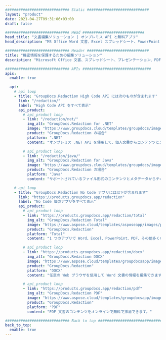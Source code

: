 ```yaml
---
############################# Static ############################
layout: "product"
date: 2021-04-27T09:31:06+03:00
draft: false

############################# Head ############################
head_title: "文書編集ソリューション | オンプレミス API と無料アプリ"
head_description: "MS Office Word 文書、Excel スプレッドシート、PowerPoint プレゼンテーション、PDF、および画像ファイル形式のメタデータおよびテキストコンテンツを削除、編集、または非表示にします。"

############################# Header ############################
title: "機密情報を保護するための編集ソリューション"
description: "Microsoft Office 文書、スプレッドシート、プレゼンテーション、PDF、画像から個人情報を非表示または削除します。"

############################# APIs ###############################
apis:
  enable: true

  api:
    # api loop
    - title: "GroupDocs.Redaction High Code API には次のものが含まれます"
      link: "/redaction/"
      label: "High Code API をすべて表示"
      api_product:
        # api_product loop
        - link: "/redaction/net/"
          img_alt: "GroupDocs.Redaction for .NET"
          image: "https://www.groupdocs.cloud/templates/groupdocs/images/product-logos/groupdocs-redaction-net.png"
          product: "GroupDocs.Redaction の場合"
          platform: ".NET"
          content: "オンプレミス .NET API を使用して、個人文書からコンテンツとメタデータを非表示にしたり削除したりできます。"

        # api_product loop
        - link: "/redaction/java/"
          img_alt: "GroupDocs.Redaction for Java"
          image: "https://www.groupdocs.cloud/templates/groupdocs/images/product-logos/groupdocs-redaction-java.png"
          product: "GroupDocs.Redaction の場合"
          platform: "Java"
          content: "サポートされているファイル形式のコンテンツとメタデータからテキストを削除または非表示にするオンプレミス Java API。"

    # api loop
    - title: "GroupDocs.Redaction No Code アプリには以下が含まれます"
      link: "https://products.groupdocs.app/redaction"
      label: "No Code 個のアプリをすべて表示"
      api_product:
        # api_product loop
        - link: "https://products.groupdocs.app/redaction/total"
          img_alt: "GroupDocs.Redaction Total"
          image: "https://www.aspose.cloud/templates/asposeapp/images/products/logo/asposeredaction-app.png"
          product: "GroupDocs.Redaction"
          platform: "Total"
          content: "1 つのアプリで Word、Excel、PowerPoint、PDF、その他多くの種類の文書から機密情報を編集できます。"

        # api_product loop
        - link: "https://products.groupdocs.app/redaction/docx"
          img_alt: "GroupDocs.Redaction DOCX"
          image: "https://www.aspose.cloud/templates/groupdocsapp/images/products/logo/groupdocswords-app.png"
          product: "GroupDocs.Redaction"
          platform: "DOCX"
          content: "任意の Web ブラウザを使用して Word 文書の情報を編集できます。"

        # api_product loop
        - link: "https://products.groupdocs.app/redaction/pdf"
          img_alt: "GroupDocs.Redaction PDF"
          image: "https://www.aspose.cloud/templates/groupdocsapp/images/products/logo/groupdocspdf-app.png"
          product: "GroupDocs.Redaction"
          platform: "PDF"
          content: "PDF 文書のコンテンツをオンラインで無料で抹消できます。"

############################# Back to top ###############################
back_to_top:
  enable: true
---
```

